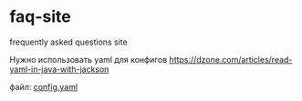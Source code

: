 # faq-site
frequently asked questions site


Нужно использовать yaml для конфигов
https://dzone.com/articles/read-yaml-in-java-with-jackson

файл: [config.yaml](https://github.com/unixlamaster/faq-site/blob/master/config.yaml)
